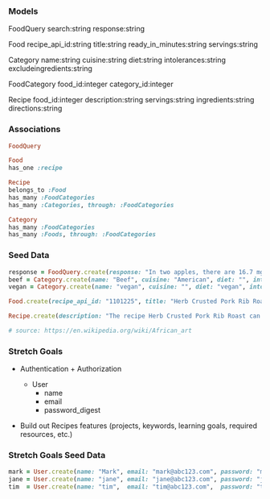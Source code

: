 ### Models

FoodQuery
    search:string
    response:string

Food
   recipe_api_id:string
   title:string 
   ready_in_minutes:string
   servings:string   

Category
    name:string
    cuisine:string
    diet:string
    intolerances:string
    excludeingredients:string


FoodCategory
    food_id:integer
    category_id:integer


Recipe
   food_id:integer
   description:string
   servings:string
   ingredients:string
   directions:string


### Associations

```ruby
FoodQuery

Food
has_one :recipe

Recipe
belongs_to :Food
has_many :FoodCategories
has_many :Categories, through: :FoodCategories 

Category
has_many :FoodCategories
has_many :Foods, through: :FoodCategories 

```

### Seed Data

```ruby
response = FoodQuery.create(response: "In two apples, there are 16.7 mg of Vitamin C. This amount covers 20.0% of your daily needs of Vitamin C.")
beef = Category.create(name: "Beef", cuisine: "American", diet: "", intolerances: "", excludeingredients: "")
vegan = Category.create(name: "vegan", cuisine: "", diet: "vegan", intolerances: "egg", excludeingredients: "")

Food.create(recipe_api_id: "1101225", title: "Herb Crusted Pork Rib Roast", ready_in_minutes: "165", servings: "8") 

Recipe.create(description: "The recipe Herb Crusted Pork Rib Roast can be made <b>in approximately 1 hour and 10 minutes</b>. Watching your figure? This dairy free recipe has <b>368 calories</b>, <b>32g of protein</b>, and <b>21g of fat</b> per serving. For <b>$1.23 per serving</b>, this recipe <b>covers 20%</b> of your daily requirements of vitamins and minerals. This recipe serves 8. If you have pork rib roast, dijon mustard, coarse ground pepper, and a few other ingredients on hand, you can make it. 1 person has tried and liked this recipe. It is perfect for <b>valentin day</b>. It is brought to you by Dinner, then Dessert. Only a few people really liked this main course. All things considered, we decided this recipe <b>deserves a spoonacular score of 0%</b>. This score is improvable. Similar recipes include <a href="https://spoonacular.com/recipes/herb-crusted-standing-rib-roast-81703">Herb-Crusted Standing Rib Roast</a>, <a href="https://spoonacular.com/recipes/herb-crusted-rib-eye-roast-42505">Herb Crusted Rib Eye Roast</a>, and <a href="https://spoonacular.com/recipes/herb-crusted-prime-rib-roast-291159">Herb Crusted Prime Rib Roast</a>.", directions: "Instructions Note: click on times in the instructions to start a kitchen timer while cooking. Preheat the oven to 500 degrees and place the pork roast in a large roasting pan. Rub the pork roast with the salt, pepper and rub the top with dijon mustard. In a medium bowl mix the oil, garlic, thyme, rosemary and breadcrumbs and pat it onto the top of the pork roast. Roast the pork for 15 minutes. Lower the temperature to 350 degrees and cook for an additional 45 minutes or until a meat thermometer in the thickest part of the roast reads 145 degrees. Remove from the oven and let rest (loosely covered) the pork to a cutting board and let stand for 15 minutes.", ingredients: "prime rib, salt, pepper")

# source: https://en.wikipedia.org/wiki/African_art
```

### Stretch Goals
- Authentication + Authorization
    - User
      - name
      - email
      - password_digest
    
- Build out Recipes features (projects, keywords, learning goals, required resources, etc.)

### Stretch Goals Seed Data

```ruby
mark = User.create(name: "Mark", email: "mark@abc123.com", password: "mark@abc123.com")
jane = User.create(name: "jane", email: "jane@abc123.com", password: "jane@abc123.com")
tim  = User.create(name: "tim",  email: "tim@abc123.com",  password: "tim@abc123.com") 
```